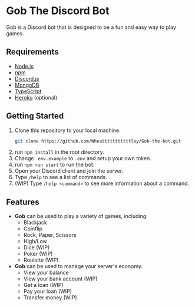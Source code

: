 # Gob The Discord Bot
Gob is a Discord bot that is designed to be a fun and easy way to play games.
## Requirements
- [Node.js](https://nodejs.org)
- [npm](https://www.npmjs.com)
- [Discord.js](https://discord.js.org)
- [MongoDB](https://www.mongodb.com)
- [TypeScript](https://www.typescriptlang.org)
- [Heroku](https://www.heroku.com) (optional)
## Getting Started
1. Clone this repository to your local machine.
    ```bash
    git clone https://github.com/Wheatttttttttttley/Gob-the-bot.git
    ```
1. run `npm install` in the root directory.
1. Change `.env.example` to `.env` and setup your own token.
1. run `npm run start` to run the bot.
1. Open your Discord client and join the server.
1. Type `/help` to see a list of commands.
1. (WIP) Type `/help <command>` to see more information about a command.
## Features
* **Gob** can be used to play a variety of games, including:
    * Blackjack
    * Coinflip
    * Rock, Paper, Scissors
    * High/Low
    * Dice (WIP)
    * Poker (WIP)
    * Roulette (WIP)
* **Gob** can be used to manage your server's economy.
    * View your balance
    * View your bank account (WIP)
    * Get a loan (WIP)
    * Pay your loan (WIP)
    * Transfer money (WIP)